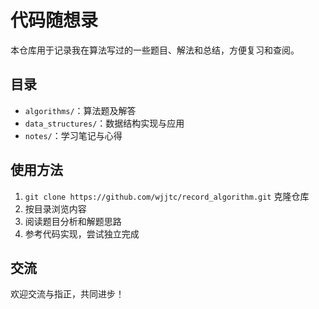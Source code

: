 # 代码随想录

本仓库用于记录我在算法写过的一些题目、解法和总结，方便复习和查阅。

## 目录

- `algorithms/`：算法题及解答
- `data_structures/`：数据结构实现与应用
- `notes/`：学习笔记与心得

## 使用方法

1. `git clone https://github.com/wjjtc/record_algorithm.git` 克隆仓库
2. 按目录浏览内容
3. 阅读题目分析和解题思路
4. 参考代码实现，尝试独立完成

## 交流

欢迎交流与指正，共同进步！